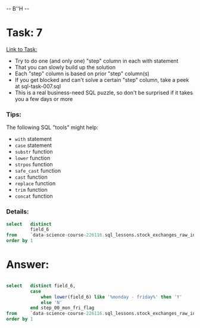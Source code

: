 -- B''H --

# Task: 7

[Link to Task:](https://github.com/Ylazerson/coding-deep-dive/blob/master/sql/sql-hw-tasks/sql-assignments/sql-task-007.md)

- Try to do one (and only one) "step" column in each with statement
- That you can slowly build up the solution
- Each "step" column is based on prior "step" column(s)
- If you get blocked and can't solve a certain "step" column, take a peek at sql-task-007.sql
- This is a real business-need SQL puzzle, so don't be surprised if it takes you a few days or more

### Tips:

The following SQL "tools" might help:

- `with` statement
- `case` statement
- `substr` function
- `lower` function
- `strpos` function
- `safe_cast` function
- `cast` function
- `replace` function
- `trim` function
- `concat` function

### Details:
```SQL
select   distinct 
         field_6  
from     `data-science-course-226116.sql_lessons.stock_exchanges_raw_input` 
order by 1
```

# Answer:
```SQL

select   distinct field_6,             
         case 
             when lower(field_6) like '%monday - friday%' then 'Y'
             else 'N'
         end step_00_mon_fri_flag
from     `data-science-course-226116.sql_lessons.stock_exchanges_raw_input` 
order by 1


```
